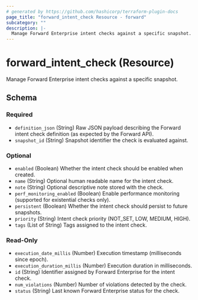 ```yaml
---
# generated by https://github.com/hashicorp/terraform-plugin-docs
page_title: "forward_intent_check Resource - forward"
subcategory: ""
description: |-
  Manage Forward Enterprise intent checks against a specific snapshot.
---
```


# forward_intent_check (Resource)

Manage Forward Enterprise intent checks against a specific snapshot.



<!-- schema generated by tfplugindocs -->
## Schema

### Required

- `definition_json` (String) Raw JSON payload describing the Forward intent check definition (as expected by the Forward API).
- `snapshot_id` (String) Snapshot identifier the check is evaluated against.

### Optional

- `enabled` (Boolean) Whether the intent check should be enabled when created.
- `name` (String) Optional human readable name for the intent check.
- `note` (String) Optional descriptive note stored with the check.
- `perf_monitoring_enabled` (Boolean) Enable performance monitoring (supported for existential checks only).
- `persistent` (Boolean) Whether the intent check should persist to future snapshots.
- `priority` (String) Intent check priority (NOT_SET, LOW, MEDIUM, HIGH).
- `tags` (List of String) Tags assigned to the intent check.

### Read-Only

- `execution_date_millis` (Number) Execution timestamp (milliseconds since epoch).
- `execution_duration_millis` (Number) Execution duration in milliseconds.
- `id` (String) Identifier assigned by Forward Enterprise for the intent check.
- `num_violations` (Number) Number of violations detected by the check.
- `status` (String) Last known Forward Enterprise status for the check.

